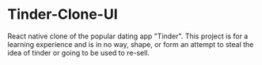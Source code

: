 # Tinder-Clone-UI
React native clone of the popular dating app "Tinder". This project is for a learning experience and is in no way, shape, or form an attempt to steal the idea of tinder or going to be used to re-sell.
